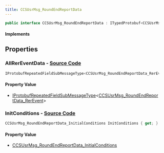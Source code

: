```yaml
---
title: CCSUsrMsg_RoundEndReportData
---
```


```csharp
public interface CCSUsrMsg_RoundEndReportData : ITypedProtobuf<CCSUsrMsg_RoundEndReportData>, INativeHandle, INetMessage<CCSUsrMsg_RoundEndReportData>, IDisposable
```

#### Implements

## Properties

### **AllRerEventData** - [Source Code](https://github.com/swiftly-solution/swiftlys2/blob/main/managed/src/SwiftlyS2.Generated/Protobufs/Interfaces/CCSUsrMsg_RoundEndReportData.cs#L21)

```csharp
IProtobufRepeatedFieldSubMessageType<CCSUsrMsg_RoundEndReportData_RerEvent> AllRerEventData { get; }
```

#### Property Value

- [IProtobufRepeatedFieldSubMessageType](/docs/api/shared/netmessages/iprotobufrepeatedfieldsubmessagetype-1)<[CCSUsrMsg_RoundEndReportData_RerEvent](/docs/api/shared/protobufdefinitions/ccsusrmsg_roundendreportdata_rerevent)>

### **InitConditions** - [Source Code](https://github.com/swiftly-solution/swiftlys2/blob/main/managed/src/SwiftlyS2.Generated/Protobufs/Interfaces/CCSUsrMsg_RoundEndReportData.cs#L18)

```csharp
CCSUsrMsg_RoundEndReportData_InitialConditions InitConditions { get; }
```

#### Property Value

- [CCSUsrMsg_RoundEndReportData_InitialConditions](/docs/api/shared/protobufdefinitions/ccsusrmsg_roundendreportdata_initialconditions)

